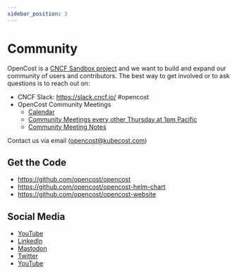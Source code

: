```yaml
---
sidebar_position: 3
---
```

# Community

OpenCost is a [CNCF Sandbox project](https://www.cncf.io/projects/opencost/) and we want to build and expand our community of users and contributors. The best way to get involved or to ask questions is to reach out on:

* CNCF Slack: https://slack.cncf.io/ #opencost
* OpenCost Community Meetings
  * [Calendar](https://bit.ly/opencost-calendar)
  * [Community Meetings every other Thursday at 1pm Pacific](https://meet.google.com/cgz-ymoa-aip)
  * [Community Meeting Notes](https://bit.ly/opencost-meeting)

Contact us via email (<opencost@kubecost.com>)

## Get the Code

* https://github.com/opencost/opencost
* https://github.com/opencost/opencost-helm-chart
* https://github.com/opencost/opencost-website

## Social Media

* [YouTube](https://www.youtube.com/@OpenCost)
* [LinkedIn](https://www.linkedin.com/showcase/opencost/)
* [Mastodon](https://hachyderm.io/@opencost)
* [Twitter](https://twitter.com/open_cost)
* [YouTube](https://www.youtube.com/@OpenCost)
